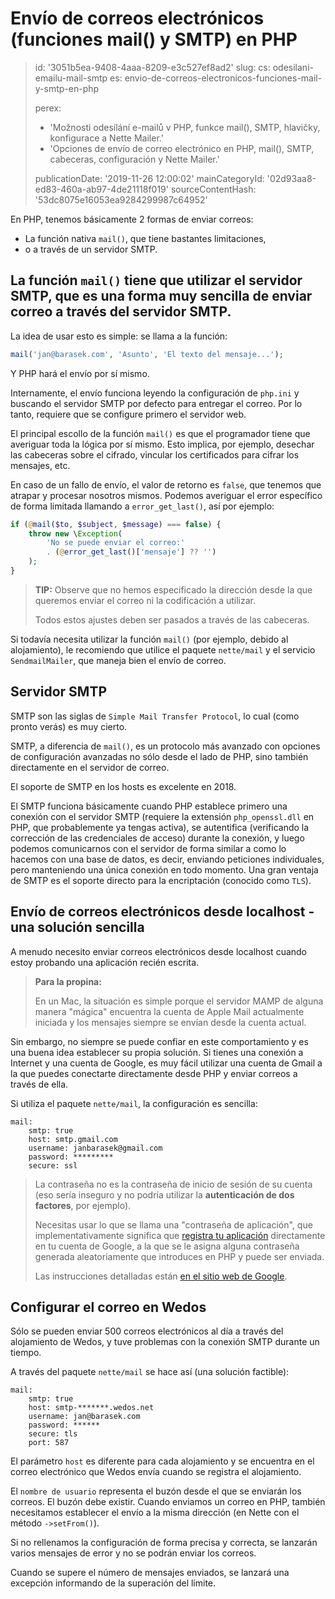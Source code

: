 Envío de correos electrónicos (funciones mail() y SMTP) en PHP
==============================================================

> id: '3051b5ea-9408-4aaa-8209-e3c527ef8ad2'
> slug:
> 	cs: odesilani-emailu-mail-smtp
> 	es: envio-de-correos-electronicos-funciones-mail-y-smtp-en-php
> 
> perex:
> 	- 'Možnosti odesílání e-mailů v PHP, funkce mail(), SMTP, hlavičky, konfigurace a Nette Mailer.'
> 	- 'Opciones de envío de correo electrónico en PHP, mail(), SMTP, cabeceras, configuración y Nette Mailer.'
> 
> publicationDate: '2019-11-26 12:00:02'
> mainCategoryId: '02d93aa8-ed83-460a-ab97-4de21118f019'
> sourceContentHash: '53dc8075e16053ea9284299987c64952'

En PHP, tenemos básicamente 2 formas de enviar correos:

- La función nativa `mail()`, que tiene bastantes limitaciones,
- o a través de un servidor SMTP.

La función `mail()` tiene que utilizar el servidor SMTP, que es una forma muy sencilla de enviar correo a través del servidor SMTP.
---------------

La idea de usar esto es simple: se llama a la función:

```php
mail('jan@barasek.com', 'Asunto', 'El texto del mensaje...');
```

Y PHP hará el envío por sí mismo.

Internamente, el envío funciona leyendo la configuración de `php.ini` y buscando el servidor SMTP por defecto para entregar el correo. Por lo tanto, requiere que se configure primero el servidor web.

El principal escollo de la función `mail()` es que el programador tiene que averiguar toda la lógica por sí mismo. Esto implica, por ejemplo, desechar las cabeceras sobre el cifrado, vincular los certificados para cifrar los mensajes, etc.

En caso de un fallo de envío, el valor de retorno es `false`, que tenemos que atrapar y procesar nosotros mismos. Podemos averiguar el error específico de forma limitada llamando a `error_get_last()`, así por ejemplo:

```php
if (@mail($to, $subject, $message) === false) {
	throw new \Exception(
		'No se puede enviar el correo:'
		. (@error_get_last()['mensaje'] ?? '')
	);
}
```

> **TIP:** Observe que no hemos especificado la dirección desde la que queremos enviar el correo ni la codificación a utilizar.
>
> Todos estos ajustes deben ser pasados a través de las cabeceras.

Si todavía necesita utilizar la función `mail()` (por ejemplo, debido al alojamiento), le recomiendo que utilice el paquete `nette/mail` y el servicio `SendmailMailer`, que maneja bien el envío de correo.

Servidor SMTP
-----------

SMTP son las siglas de `Simple Mail Transfer Protocol`, lo cual (como pronto verás) es muy cierto.

SMTP, a diferencia de `mail()`, es un protocolo más avanzado con opciones de configuración avanzadas no sólo desde el lado de PHP, sino también directamente en el servidor de correo.

El soporte de SMTP en los hosts es excelente en 2018.

El SMTP funciona básicamente cuando PHP establece primero una conexión con el servidor SMTP (requiere la extensión `php_openssl.dll` en PHP, que probablemente ya tengas activa), se autentifica (verificando la corrección de las credenciales de acceso) durante la conexión, y luego podemos comunicarnos con el servidor de forma similar a como lo hacemos con una base de datos, es decir, enviando peticiones individuales, pero manteniendo una única conexión en todo momento. Una gran ventaja de SMTP es el soporte directo para la encriptación (conocido como `TLS`).

Envío de correos electrónicos desde localhost - una solución sencilla
--------------------------------------------------

A menudo necesito enviar correos electrónicos desde localhost cuando estoy probando una aplicación recién escrita.

> **Para la propina:**
>
> En un Mac, la situación es simple porque el servidor MAMP de alguna manera "mágica" encuentra la cuenta de Apple Mail actualmente iniciada y los mensajes siempre se envían desde la cuenta actual.

Sin embargo, no siempre se puede confiar en este comportamiento y es una buena idea establecer su propia solución. Si tienes una conexión a Internet y una cuenta de Google, es muy fácil utilizar una cuenta de Gmail a la que puedes conectarte directamente desde PHP y enviar correos a través de ella.

Si utiliza el paquete `nette/mail`, la configuración es sencilla:

```neon
mail:
	smtp: true
	host: smtp.gmail.com
	username: janbarasek@gmail.com
	password: *********
	secure: ssl
```

> La contraseña no es la contraseña de inicio de sesión de su cuenta (eso sería inseguro y no podría utilizar la **autenticación de dos factores**, por ejemplo).
>
> Necesitas usar lo que se llama una "contraseña de aplicación", que implementativamente significa que <a href="https://myaccount.google.com/apppasswords">registra tu aplicación</a> directamente en tu cuenta de Google, a la que se le asigna alguna contraseña generada aleatoriamente que introduces en PHP y puede ser enviada.
>
> Las instrucciones detalladas están <a href="https://support.google.com/accounts/answer/185833?hl=cs">en el sitio web de Google</a>.

Configurar el correo en Wedos
---------------------------

Sólo se pueden enviar 500 correos electrónicos al día a través del alojamiento de Wedos, y tuve problemas con la conexión SMTP durante un tiempo.

A través del paquete `nette/mail` se hace así (una solución factible):

```neon
mail:
	smtp: true
	host: smtp-*******.wedos.net
	username: jan@barasek.com
	password: ******
	secure: tls
	port: 587
```

El parámetro `host` es diferente para cada alojamiento y se encuentra en el correo electrónico que Wedos envía cuando se registra el alojamiento.

El `nombre de usuario` representa el buzón desde el que se enviarán los correos. El buzón debe existir. Cuando enviamos un correo en PHP, también necesitamos establecer el envío a la misma dirección (en Nette con el método `->setFrom()`).

Si no rellenamos la configuración de forma precisa y correcta, se lanzarán varios mensajes de error y no se podrán enviar los correos.

Cuando se supere el número de mensajes enviados, se lanzará una excepción informando de la superación del límite.
